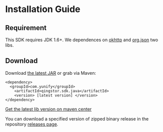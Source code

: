 # Installation Guide

## Requirement

This SDK requires JDK 1.6+. We dependences on [okhttp](https://github.com/square/okhttp) and [org.json](https://github.com/stleary/JSON-java) two libs.

## Download

Download [the latest JAR](https://github.com/yunify/qingstor-sdk-java/releases/latest) or grab via Maven:

```
<dependency>
  <groupId>com.yunify</groupId>
	<artifactId>qingstor.sdk.java</artifactId>
	<version> [latest version] </version>
</dependency>
```
[Get the latest lib version on maven center](http://search.maven.org/#search%7Cgav%7C1%7Cg%3A%22com.yunify%22%20AND%20a%3A%22qingstor.sdk.java%22)


You can download a specified version of zipped binary release in the repository [releases page](https://github.com/yunify/qingstor-sdk-java/releases).




